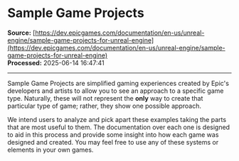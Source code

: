 # Sample Game Projects

**Source:** [https://dev.epicgames.com/documentation/en-us/unreal-engine/sample-game-projects-for-unreal-engine](https://dev.epicgames.com/documentation/en-us/unreal-engine/sample-game-projects-for-unreal-engine)  
**Processed:** 2025-06-14 16:47:41

---

Sample Game Projects are simplified gaming experiences created by Epic's developers and artists to allow you to see an approach to a specific game type. Naturally, these will not represent the **only** way to create that particular type of game; rather, they show one possible approach.

We intend users to analyze and pick apart these examples taking the parts that are most useful to them. The documentation over each one is designed to aid in this process and provide some insight into how each game was designed and created. You may feel free to use any of these systems or elements in your own games.